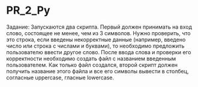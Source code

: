 # PR_2_Py
Задание:
Запускаются два скрипта.
Первый должен принимать на вход слово, состоящее не менее, чем из 3 символов.
Нужно проверить, что это строка, если введены некорректные данные (например, введено число или строка с числами и буквами), 
то необходимо предложить пользователю ввести другое слово.
После ввода слова и проверки его корректности необходимо создать файл с названием введенным пользователем. 
Как только файл создался, второй скрипт должен получить название этого файла и все его символы вывести в столбец, согласные uppercase, гласные lowercase.
